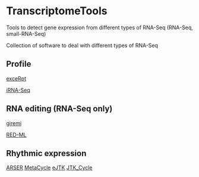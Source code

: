 # TranscriptomeTools
Tools to detect gene expression from different types of RNA-Seq (RNA-Seq, small-RNA-Seq)

Collection of software to deal with different types of RNA-Seq

## Profile
[exceRpt](https://rkitchen.github.io/exceRpt/) 

[iRNA-Seq](http://www.sdu.dk/en/om_sdu/institutter_centre/bmb_biokemi_og_molekylaer_biologi/forskning/forskningsgrupper/functionalgenomics/tools) 

## RNA editing (RNA-Seq only)
[giremi](https://github.com/zhqingit/giremi)

[RED-ML](https://github.com/BGIRED/RED-ML)

## Rhythmic expression
[ARSER](https://github.com/cauyrd/ARSER) 
[MetaCycle](https://github.com/gangwug/MetaCycle) 
[eJTK](https://github.com/alanlhutchison/empirical-JTK_CYCLE-with-asymmetry) 
[JTK_Cycle](http://www.openwetware.org/wiki/HughesLab:JTK_Cycle) 

